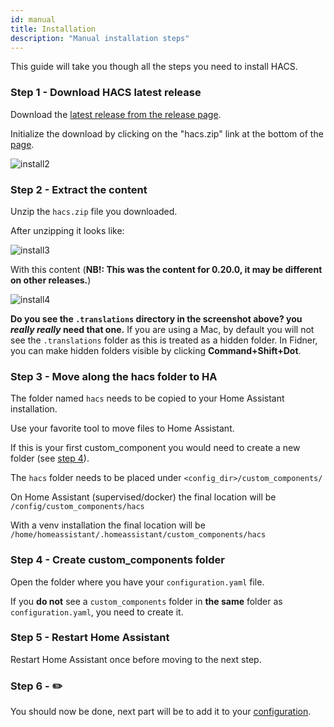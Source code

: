 ```yaml
---
id: manual
title: Installation
description: "Manual installation steps"
---
```


This guide will take you though all the steps you need to install HACS.

### Step 1 - Download HACS latest release

Download the [latest release from the release page](https://github.com/custom-components/hacs/releases/latest).

Initialize the download by clicking on the "hacs.zip" link at the bottom of the [page](https://github.com/custom-components/hacs/releases/latest).

![install2](/img/install2.png)

### Step 2 - Extract the content

Unzip the `hacs.zip` file you downloaded.

After unzipping it looks like:

![install3](/img/install3.png)

With this content (**NB!: This was the content for 0.20.0, it may be different on other releases.**)

![install4](/img/install4.png)

**Do you see the `.translations` directory in the screenshot above? you _really really_ need that one.**
If you are using a Mac, by default you will not see the `.translations` folder as this is treated as a hidden folder.
In Fidner, you can make hidden folders visible by clicking **Command+Shift+Dot**.

### Step 3 - Move along the hacs folder to HA

The folder named `hacs` needs to be copied to your Home Assistant installation.

Use your favorite tool to move files to Home Assistant.

If this is your first custom_component you would need to create a new folder (see [step 4](#step-4---create-custom_components-folder)).

The `hacs` folder needs to be placed under `<config_dir>/custom_components/`

On Home Assistant (supervised/docker) the final location will be `/config/custom_components/hacs`

With a venv installation the final location will be `/home/homeassistant/.homeassistant/custom_components/hacs`

### Step 4 - Create custom_components folder

Open the folder where you have your `configuration.yaml` file.

If you **do not** see a `custom_components` folder in **the same** folder as `configuration.yaml`, you need to create it.

### Step 5 - Restart Home Assistant

Restart Home Assistant once before moving to the next step.

### Step 6 - ✏️

You should now be done, next part will be to add it to your [configuration](configuration/start.md).

